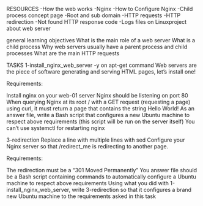 
RESOURCES
-How the web works
-Nginx
-How to Configure Nginx
-Child process concept page
-Root and sub domain
-HTTP requests
-HTTP redirection
-Not found HTTP response code
-Logs files on Linuxproject about web server

general learning objectives
What is the main role of a web server
What is a child process
Why web servers usually have a parent process and child processes
What are the main HTTP requests

TASKS
1-install_nginx_web_server
-y on apt-get command
Web servers are the piece of software generating and serving HTML pages, let’s install one!

Requirements:

Install nginx on your web-01
server
Nginx should be listening on port 80
When querying Nginx at its root / with a GET request (requesting a page) using curl, it must return a page that contains the string Hello World!
As an answer file, write a Bash script that configures a new Ubuntu machine to respect above requirements (this script will be run on the server itself)
You can’t use systemctl for restarting nginx

3-redirection
Replace a line with multiple lines with sed
Configure your Nginx server so that /redirect_me is redirecting to another page.

Requirements:

The redirection must be a “301 Moved Permanently”
You answer file should be a Bash script containing commands to automatically configure a Ubuntu machine to respect above requirements
Using what you did with 1-install_nginx_web_server, write 3-redirection so that it configures a brand new Ubuntu machine to the requirements asked in this task

